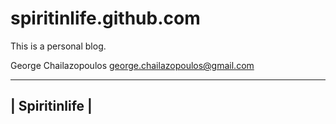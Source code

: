 

spiritinlife.github.com
=======================

This is a personal blog.

George Chailazopoulos george.chailazopoulos@gmail.com

----------------
| Spiritinlife |
----------------
